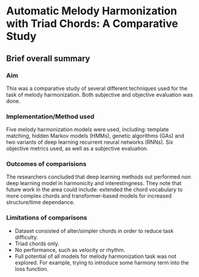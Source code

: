 # Automatic Melody Harmonization with Triad Chords: A Comparative Study

## Brief overall summary
### Aim
This was a comparative study of several different techniques used for the task of melody harmonization. Both subjective and objective evaluation was done.

### Implementation/Method used
Five melody harmonization models were used, including: template matching, hidden Markov models (HMMs), genetic algorithms (GAs) and two variants of deep learning recurrent neural networks (RNNs). Six objective metrics used, as well as a subjective evaluation.

### Outcomes of comparisions
The researchers concluded that deep learning methods out performed non deep learning model in harmonicity and interestingness.
They note that future work in the area could include: extended the chord vocabulary to more complex chords and transformer-based models for increased structure/time dependance.

### Limitations of comparisons
- Dataset consisted of alter/simpler chords in order to reduce task difficulty.
- Triad chords only.
- No performance, such as velocity or rhythm.
- Full potential of all models for melody harmonization task was not explored. For example, trying to introduce some harmony term into the loss function.